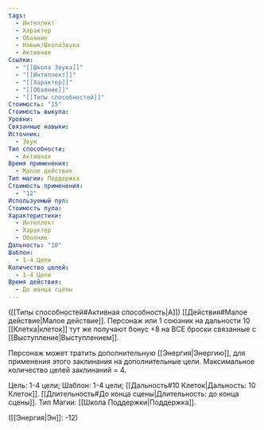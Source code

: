 ```yaml
---
tags:
  - Интеллект
  - Характер
  - Обаяние
  - Навык/ШколаЗвука
  - Активная
Ссылки:
  - "[[Школа Звука]]"
  - "[[Интеллект]]"
  - "[[Характер]]"
  - "[[Обаяние]]"
  - "[[Типы способностей]]"
Стоимость: "15"
Стоимость выкупа: 
Уровни: 
Связанные навыки: 
Источник:
  - Звук
Тип способности:
  - Активная
Время применения:
  - Малое действие
Тип магии: Поддержка
Стоимость применения:
  - "12"
Используемый пул: 
Стоимость пула: 
Характеристики:
  - Интеллект
  - Характер
  - Обаяние
Дальность: "10"
Шаблон:
  - 1-4 Цели
Количество целей:
  - 1-4 Цели
Время действия:
  - До конца сцены
---
```

([[Типы способностей#Активная способность|А]]) [[Действия#Малое действие|Малое действие]]. Персонаж или 1 союзник на дальности 10 [[Клетка|клеток]] тут же получают бонус +8 на ВСЕ броски связанные с [[Выступление|Выступлением]].

Персонаж может тратить дополнительную [[Энергия|Энергию]], для применения этого заклинания на дополнительные цели. Максимальное количество целей заклинаний = 4. 

Цель: 1-4 цели; Шаблон: 1-4 цели; [[Дальность#10 Клеток|Дальность: 10 Клеток]]. [[Длительность#До конца сцены|Длительность: до конца сцены]].  Тип Магии: [[Школа Поддержки|Поддержка]].

([[Энергия|Эн]]: -12)